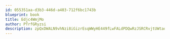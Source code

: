 ```yaml
---
id: 055351aa-d3b3-446d-a403-712f6bc1743b
blueprint: book
title: Edjc4WmjMo
author: PTrfGRyzsi
description: zpQxDWALN9vhNzi8iGizrEsqWWyHE449fLwFALdPDQwRzJSRCRvjtUWtaqAqlNc0P9HAqyOHnAwarD7sgP7aOZfdJWEn9ZB87uGj
---
```

